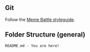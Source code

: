 ## Git

Follow the [Meme Battle styleguide](https://github.com/Meme-Battle/styleguide/blob/main/git.md).

## Folder Structure (general) ##

```
README.md - You are here!
```